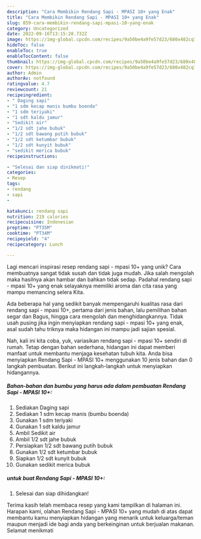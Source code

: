 ```yaml
---
description: "Cara Membikin Rendang Sapi - MPASI 10+ yang Enak"
title: "Cara Membikin Rendang Sapi - MPASI 10+ yang Enak"
slug: 859-cara-membikin-rendang-sapi-mpasi-10-yang-enak
category: Uncategorized
date: 2022-09-16T13:15:28.732Z
image: https://img-global.cpcdn.com/recipes/9a50be4a9fe57d23/680x482cq70/rendang-sapi-mpasi-10-foto-resep-utama.jpg
hideToc: false
enableToc: true
enableTocContent: false
thumbnail: https://img-global.cpcdn.com/recipes/9a50be4a9fe57d23/680x482cq70/rendang-sapi-mpasi-10-foto-resep-utama.jpg
cover: https://img-global.cpcdn.com/recipes/9a50be4a9fe57d23/680x482cq70/rendang-sapi-mpasi-10-foto-resep-utama.jpg
author: Admin
authorAv: notfound
ratingvalue: 4.7
reviewcount: 21
recipeingredient:
- " Daging sapi"
- "1 sdm kecap manis bumbu boenda"
- "1 sdm teriyaki"
- "1 sdt kaldu jamur"
- "Sedikit air"
- "1/2 sdt jahe bubuk"
- "1/2 sdt bawang putih bubuk"
- "1/2 sdt ketumbar bubuk"
- "1/2 sdt kunyit bubuk"
- "sedikit merica bubuk"
recipeinstructions:

- "Selesai dan siap dinikmati!"
categories:
- Resep
tags:
- rendang
- sapi
- 

katakunci: rendang sapi  
nutrition: 219 calories
recipecuisine: Indonesian
preptime: "PT35M"
cooktime: "PT34M"
recipeyield: "4"
recipecategory: Lunch

---
```





Lagi mencari inspirasi resep rendang sapi - mpasi 10+ yang unik? Cara membuatnya sangat tidak susah dan tidak juga mudah. Jika salah mengolah maka hasilnya akan hambar dan bahkan tidak sedap. Padahal rendang sapi - mpasi 10+ yang enak selayaknya memiliki aroma dan cita rasa yang mampu memancing selera Kita.





Ada beberapa hal yang sedikit banyak mempengaruhi kualitas rasa dari rendang sapi - mpasi 10+, pertama dari jenis bahan, lalu pemilihan bahan segar dan Bagus, hingga cara mengolah dan menghidangkannya. Tidak usah pusing jika ingin menyiapkan rendang sapi - mpasi 10+ yang enak,      asal sudah tahu triknya maka hidangan ini mampu jadi sajian spesial.





















Nah, kali ini kita coba, yuk, variasikan rendang sapi - mpasi 10+ sendiri di rumah. Tetap dengan bahan sederhana, hidangan ini dapat memberi manfaat untuk membantu menjaga kesehatan tubuh kita. Anda bisa menyiapkan Rendang Sapi - MPASI 10+ menggunakan 10 jenis bahan dan 0 langkah pembuatan. Berikut ini langkah-langkah untuk menyiapkan hidangannya.

<!--inarticleads1-->

##### Bahan-bahan dan bumbu yang harus ada dalam pembuatan Rendang Sapi - MPASI 10+:

1. Sediakan  Daging sapi
1. Sediakan 1 sdm kecap manis (bumbu boenda)
1. Gunakan 1 sdm teriyaki
1. Gunakan 1 sdt kaldu jamur
1. Ambil Sedikit air
1. Ambil 1/2 sdt jahe bubuk
1. Persiapkan 1/2 sdt bawang putih bubuk
1. Gunakan 1/2 sdt ketumbar bubuk
1. Siapkan 1/2 sdt kunyit bubuk
1. Gunakan sedikit merica bubuk




<!--inarticleads2-->

#####  untuk buat Rendang Sapi - MPASI 10+:


1. Selesai dan siap dihidangkan!



Terima kasih telah membaca resep yang kami tampilkan di halaman ini. Harapan kami, olahan Rendang Sapi - MPASI 10+ yang mudah di atas dapat membantu kamu menyiapkan hidangan yang menarik untuk keluarga/teman maupun menjadi ide bagi anda yang berkeinginan untuk berjualan makanan. Selamat menikmati
